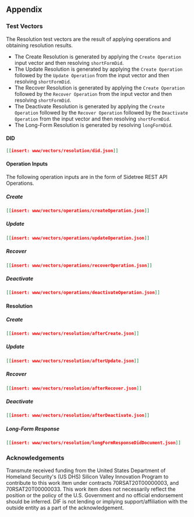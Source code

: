 ## Appendix

### Test Vectors

The Resolution test vectors are the result of applying operations and obtaining resolution results.

- The Create Resolution is generated by applying the `Create Operation` input vector and then resolving `shortFormDid`.
- The Update Resolution is generated by applying the `Create Operation` followed by the `Update Operation` from the input vector and then resolving `shortFormDid`.
- The Recover Resolution is generated by applying the `Create Operation` followed by the `Recover Operation` from the input vector and then resolving `shortFormDid`.
- The Deactivate Resolution is generated by applying the `Create Operation` followed by the `Recover Operation` followed by the `Deactivate Operation` from the input vector and then resolving `shortFormDid`.
- The Long-Form Resolution is generated by resolving `longFormDid`.

#### DID

```json
[[insert: www/vectors/resolution/did.json]]
```

#### Operation Inputs

The following operation inputs are in the form of Sidetree REST API Operations.

##### Create

```json
[[insert: www/vectors/operations/createOperation.json]]
```

##### Update

```json
[[insert: www/vectors/operations/updateOperation.json]]
```

##### Recover

```json
[[insert: www/vectors/operations/recoverOperation.json]]
```

##### Deactivate

```json
[[insert: www/vectors/operations/deactivateOperation.json]]
```

#### Resolution

##### Create

```json
[[insert: www/vectors/resolution/afterCreate.json]]
```

##### Update

```json
[[insert: www/vectors/resolution/afterUpdate.json]]
```

##### Recover

```json
[[insert: www/vectors/resolution/afterRecover.json]]
```

##### Deactivate

```json
[[insert: www/vectors/resolution/afterDeactivate.json]]
```

##### Long-Form Response

```json
[[insert: www/vectors/resolution/longFormResponseDidDocument.json]]
```

### Acknowledgements
Transmute received funding from the United States Department of Homeland Security's (US DHS) Silicon Valley Innovation Program to contribute to this work item under contracts 70RSAT20T00000003, and 70RSAT20T00000033. This work item does not necessarily reflect the position or the policy of the U.S. Government and no official endorsement should be inferred. DIF is not lending or implying support/affiliation with the outside entity as a part of the acknowledgement.
